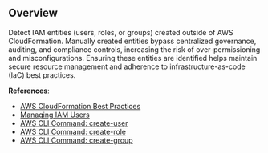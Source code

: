 ## Overview

Detect IAM entities (users, roles, or groups) created outside of AWS CloudFormation. Manually created entities bypass centralized governance, auditing, and compliance controls, increasing the risk of over-permissioning and misconfigurations. Ensuring these entities are identified helps maintain secure resource management and adherence to infrastructure-as-code (IaC) best practices.

**References**:
- [AWS CloudFormation Best Practices](https://docs.aws.amazon.com/AWSCloudFormation/latest/UserGuide/best-practices.html)
- [Managing IAM Users](https://docs.aws.amazon.com/IAM/latest/UserGuide/id_users.html)
- [AWS CLI Command: create-user](https://docs.aws.amazon.com/cli/latest/reference/iam/create-user.html)
- [AWS CLI Command: create-role](https://docs.aws.amazon.com/cli/latest/reference/iam/create-role.html)
- [AWS CLI Command: create-group](https://docs.aws.amazon.com/cli/latest/reference/iam/create-group.html)


